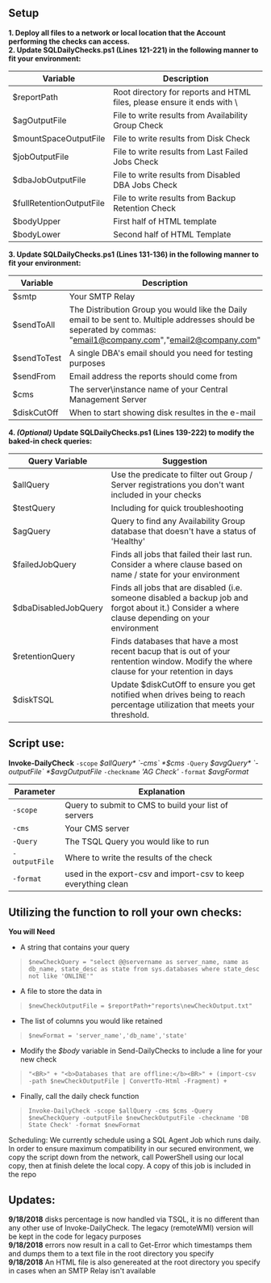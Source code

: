 ## Setup<br>

**1. Deploy all files to a network or local location that the Account performing the checks can access.<br>
2. Update SQLDailyChecks.ps1 (Lines 121-221) in the following manner to fit your environment:**<br>

| Variable | Description |
| ----- | ----- |
| $reportPath | Root directory for reports and HTML files, please ensure it ends with \ |
| $agOutputFile | File to write results from Availability Group Check |
| $mountSpaceOutputFile | File to write results from Disk Check |
| $jobOutputFile | File to write results from Last Failed Jobs Check |
| $dbaJobOutputFile | File to write results from Disabled DBA Jobs Check |
| $fullRetentionOutputFile | File to write results from Backup Retention Check |
| $bodyUpper | First half of HTML template |
| $bodyLower | Second half of HTML Template |

**3. Update SQLDailyChecks.ps1 (Lines 131-136) in the following manner to fit your environment:**<br>

| Variable | Description |
| ----- | ----- |
| $smtp | Your SMTP Relay |
| $sendToAll | The Distribution Group you would like the Daily email to be sent to. Multiple addresses should be seperated by commas: "email1@company.com","email2@company.com" |
| $sendToTest | A single DBA's email should you need for testing purposes |
| $sendFrom | Email address the reports should come from |
| $cms | The server\instance name of your Central Management Server |
| $diskCutOff | When to start showing disk resultes in the e-mail |

**4. _(Optional)_ Update SQLDailyChecks.ps1 (Lines 139-222) to modify the baked-in check queries:**<br>

| Query Variable | Suggestion |
| ---- | ---- |
| $allQuery | Use the predicate to filter out Group / Server registrations you don't want included in your checks |
| $testQuery | Including for quick troubleshooting |
| $agQuery | Query to find any Availability Group database that doesn't have a status of 'Healthy' |
| $failedJobQuery | Finds all jobs that failed their last run. Consider a where clause based on name / state for your environment |
| $dbaDisabledJobQuery | Finds all jobs that are disabled (i.e. someone disabled a backup job and forgot about it.) Consider a where clause depending on your environment |
| $retentionQuery | Finds databases that have a most recent bacup that is out of your rentention window. Modify the where clause for your retention in days |
| $diskTSQL | Update $diskCutOff to ensure you get notified when drives being to reach percentage utilization that meets your threshold. |

## Script use:

**Invoke-DailyCheck** `-scope` *$allQuery* `-cms` *$cms* `-Query` *$avgQuery* `-outputFile` *$avgOutputFile* `-checkname` *'AG Check'* `-format` *$avgFormat* 

| Parameter | Explanation |
| ---- | ---- |
| `-scope` | Query to submit to CMS to build your list of servers |
| `-cms` | Your CMS server |
| `-Query` | The TSQL Query you would like to run |
| `-outputFile` | Where to write the results of the check |
| `-format` | used in the export-csv and import-csv to keep everything clean |

## Utilizing the function to roll your own checks:
**You will Need**<br>
- A string that contains your query
> ```$newCheckQuery = "select @@servername as server_name, name as db_name, state_desc as state from sys.databases where state_desc not like 'ONLINE'"```

- A file to store the data in
> ```$newCheckOutputFile = $reportPath+"reports\newCheckOutput.txt"```

- The list of columns you would like retained
> ```$newFormat = 'server_name','db_name','state'```

- Modify the *$body* variable in Send-DailyChecks to include a line for your new check
> ```"<BR>" + "<b>Databases that are offline:</b><BR>" + (import-csv -path $newCheckOutputFile | ConvertTo-Html -Fragment) +```

- Finally, call the daily check function
> ```Invoke-DailyCheck -scope $allQuery -cms $cms -Query $newCheckQuery -outputFile $newCheckOutputFile -checkname 'DB State Check' -format $newFormat```

Scheduling:
We currently schedule using a SQL Agent Job which runs daily. In order to ensure maximum compatibility in our secured environment, we copy the script down from the network, call PowerShell using our local copy, then at finish delete the local copy. A copy of this job is included in the repo


## Updates:
**9/18/2018** disks percentage is now handled via TSQL, it is no different than any other use of Invoke-DailyCheck. The legacy (remoteWMI) version will be kept in the code for legacy purposes<br>
**9/18/2018** errors now result in a call to Get-Error which timestamps them and dumps them to a text file in the root directory you specify<br>
**9/18/2018** An HTML file is also genereated at the root directory you specify in cases when an SMTP Relay isn't available<br>
